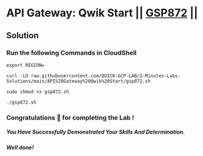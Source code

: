 # API Gateway: Qwik Start || [GSP872](https://www.cloudskillsboost.google/focuses/17996?parent=catalog) ||

## Solution 

### Run the following Commands in CloudShell

```
export REGION=
```
```
curl -LO raw.githubusercontent.com/QUICK-GCP-LAB/2-Minutes-Labs-Solutions/main/API%20Gateway%20Qwik%20Start/gsp872.sh

sudo chmod +x gsp872.sh

./gsp872.sh
```

### Congratulations 🎉 for completing the Lab !

##### *You Have Successfully Demonstrated Your Skills And Determination.*

#### *Well done!*

